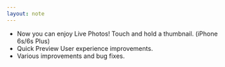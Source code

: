 ```yaml
---
layout: note
---
```

- Now you can enjoy Live Photos! Touch and hold a thumbnail. (iPhone 6s/6s Plus)
- Quick Preview User experience improvements.
- Various improvements and bug fixes.

